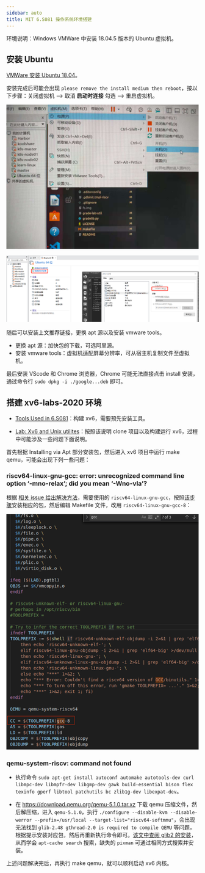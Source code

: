 ```yaml
---
sidebar: auto
title: MIT 6.S081 操作系统环境搭建
---
```


环境说明：Windows VMWare 中安装 18.04.5 版本的 Ubuntu 虚拟机。



## 安装 Ubuntu

[VMWare 安装 Ubuntu 18.04](https://zhuanlan.zhihu.com/p/38797088)。

安装完成后可能会出现 `please remove the install medium then reboot`，按以下步骤：关闭虚拟机 --> 取消 **启动时连接** 勾选 --> 重启虚拟机。

![](./img/1.jpg)

![](./img/2.png)



随后可以安装上文推荐链接，更换 apt 源以及安装 vmware tools。

- 更换 apt 源：加快包的下载，可选阿里源。
- 安装 vmware tools：虚拟机适配屏幕分辨率，可从宿主机复制文件至虚拟机。

最后安装 VScode 和 Chrome 浏览器，Chrome 可能无法直接点击 install 安装，通过命令行 `sudo dpkg -i ./google...deb` 即可。



## 搭建 xv6-labs-2020 环境

- [Tools Used in 6.S081](https://pdos.csail.mit.edu/6.828/2020/tools.html)：构建 xv6，需要预先安装工具。

- [Lab: Xv6 and Unix utilites](https://pdos.csail.mit.edu/6.828/2020/labs/util.html)：按照该说明 clone 项目以及构建运行 xv6，过程中可能涉及一些问题下面说明。

首先根据 Installing via Apt 部分安装包，然后进入 xv6 项目中运行 make qemu，可能会出现下列一些问题：

### riscv64-linux-gnu-gcc: error: unrecognized command line option ‘-mno-relax’; did you mean ‘-Wno-vla’?

根据 [相关 issue 给出解决方法](https://github.com/mit-pdos/xv6-riscv/issues/7)，需要使用的 `riscv64-linux-gnu-gcc`，按照[该步骤](https://zoomadmin.com/HowToInstall/UbuntuPackage/gcc-8-riscv64-linux-gnu)安装相应的包，然后编辑 Makefile 文件，改用 `riscv64-linux-gnu-gcc-8`：

![](./img/3.png)



### qemu-system-riscv: command not found

- 执行命令 `sudo apt-get install autoconf automake autotools-dev curl libmpc-dev libmpfr-dev libgmp-dev gawk build-essential bison flex texinfo gperf libtool patchutils bc zlib1g-dev libexpat-dev`。

- 在 https://download.qemu.org/qemu-5.1.0.tar.xz 下载 qemu 压缩文件，然后解压缩，进入 `qemu-5.1.0`，执行 `./configure --disable-kvm --disable-werror --prefix=/usr/local --target-list="riscv64-softmmu"`，会出现无法找到 `glib-2.48 gthread-2.0 is required to compile QEMU` 等问题，根据提示安装对应包，然后再重新执行命令即可。[该文中查阅 glib2 的安装](https://blog.csdn.net/nancygreen/article/details/12261601)，从而学会 `apt-cache search` 搜索，缺失的 `pixman` 可通过相同方式搜索并安装。



上述问题解决完后，再执行 make qemu，就可以顺利启动 xv6 内核。